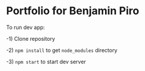 # Portfolio for Benjamin Piro

To run dev app:

-1) Clone repository

-2) `npm install` to get `node_modules` directory

-3) `npm start` to start dev server
